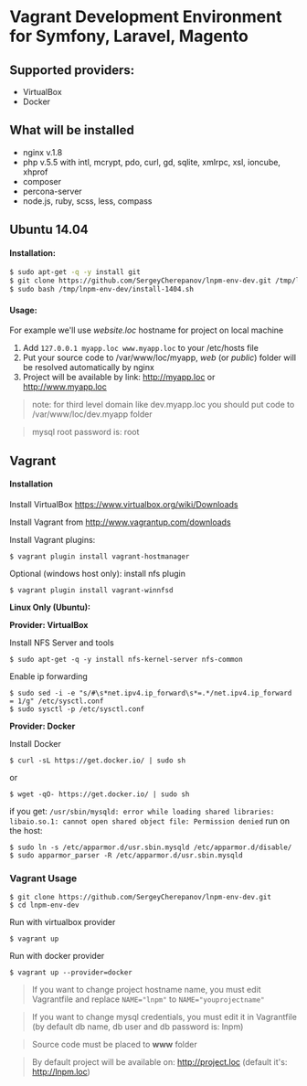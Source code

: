 Vagrant Development Environment for Symfony, Laravel, Magento
==============================================================

## Supported providers:

* VirtualBox
* Docker

## What will be installed

* nginx v.1.8
* php v.5.5 with intl, mcrypt, pdo, curl, gd, sqlite, xmlrpc, xsl, ioncube, xhprof
* composer
* percona-server 
* node.js, ruby, scss, less, compass

## Ubuntu 14.04

#### Installation:

```bash
$ sudo apt-get -q -y install git
$ git clone https://github.com/SergeyCherepanov/lnpm-env-dev.git /tmp/lnpm-env-dev
$ sudo bash /tmp/lnpm-env-dev/install-1404.sh
```

#### Usage:

For example we'll use *website.loc* hostname for project on local machine

1. Add `127.0.0.1 myapp.loc www.myapp.loc` to your /etc/hosts file
2. Put your source code to /var/www/loc/myapp, *web* (or *public*) folder will be resolved automatically by nginx
3. Project will be available by link: http://myapp.loc or http://www.myapp.loc

> note: for third level domain like dev.myapp.loc you should put code to /var/www/loc/dev.myapp folder

> mysql root password is: root

## Vagrant

#### Installation

Install VirtualBox https://www.virtualbox.org/wiki/Downloads

Install Vagrant from http://www.vagrantup.com/downloads

Install Vagrant plugins:

    $ vagrant plugin install vagrant-hostmanager

Optional (windows host only): install nfs plugin

    $ vagrant plugin install vagrant-winnfsd

**Linux Only (Ubuntu):**

**Provider: VirtualBox**

Install NFS Server and tools

    $ sudo apt-get -q -y install nfs-kernel-server nfs-common
    
Enable ip forwarding
    
    $ sudo sed -i -e "s/#\s*net.ipv4.ip_forward\s*=.*/net.ipv4.ip_forward = 1/g" /etc/sysctl.conf
    $ sudo sysctl -p /etc/sysctl.conf

**Provider: Docker**

Install Docker

    $ curl -sL https://get.docker.io/ | sudo sh

or 

    $ wget -qO- https://get.docker.io/ | sudo sh

if you get: `/usr/sbin/mysqld: error while loading shared libraries: libaio.so.1: cannot open shared object file: Permission denied` run on the host:

    $ sudo ln -s /etc/apparmor.d/usr.sbin.mysqld /etc/apparmor.d/disable/
    $ sudo apparmor_parser -R /etc/apparmor.d/usr.sbin.mysqld

### Vagrant Usage

    $ git clone https://github.com/SergeyCherepanov/lnpm-env-dev.git
    $ cd lnpm-env-dev
    
Run with virtualbox provider

    $ vagrant up
    
Run with docker provider

    $ vagrant up --provider=docker

> If you want to change project hostname name, you must edit Vagrantfile and replace `NAME="lnpm"` to `NAME="youprojectname"`

> If you want to change mysql credentials, you must edit it in Vagrantfile (by default db name, db user and db password is: lnpm)

> Source code must be placed to **www** folder

> By default project will be available on: http://project.loc (default it's: http://lnpm.loc)



